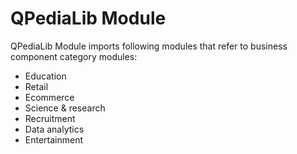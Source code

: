 # QPediaLib Module

QPediaLib Module imports following modules that refer to business component category modules:

* Education
* Retail
* Ecommerce
* Science & research
* Recruitment
* Data analytics
* Entertainment
